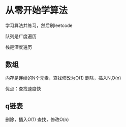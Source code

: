 # 从零开始学算法

学习算法并练习，然后刷leetcode


队列是广度遍历

栈是深度遍历


## 数组
内存是连续的N个元素，查找修改为O(1)
删除，插入N,O(n)

优点：查找速度快

## q链表
删除，插入O(1)
查找，修改O(n)